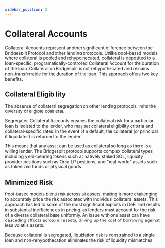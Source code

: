 ```yaml
---
sidebar_position: 3
---
```

# Collateral Accounts
Collateral Accounts represent another significant difference between the Bridgesplit Protocol and other lending protocols. Unlike pool-based models where collateral is pooled and rehypothecated, collateral is deposited to a loan-specific, programatically-controlled Collateral Account for the duration of the loan. Collateral on Bridgesplit is not rehypothecated and remains non-transferrable for the duration of the loan. This approach offers two key benefits.

## Collateral Eligibility
The absence of collateral segregation on other lending protocols limits the diversity of eligible collateral. 

Segregated Collateral Accounts ensures the collateral risk for a particular loan is isolated to the lender, who may set collateral eligibility criteria and collateral-specific rates. In the event of a default, the collateral (or principal if liquidated) is returned to the lender.

This means that any asset can be used as collateral so long as there is a willing lender. The Bridgesplit protocol supports complex collateral types including yield-bearing tokens such as natively staked SOL, liquidity provider positions such as Orca LP positions, and "real-world" assets such as tokenized funds or physical goods.

## Minimized Risk
Pool-based models blend risk across all assets, making it more challenging to accurately price the risk associated with individual collateral assets. This approach has led to some of the most significant exploits in DeFi and results in substantial inefficiencies in pricing, as lenders must account for the risk of a diverse collateral base uniformly. An issue with one asset can have cascading effects across all assets, driving up the cost of borrowing against less volatile assets.

Because collateral is segregated, liquidation risk is constrained to a single loan and non-rehypothecation eliminates the risk of liquidity mismatches.